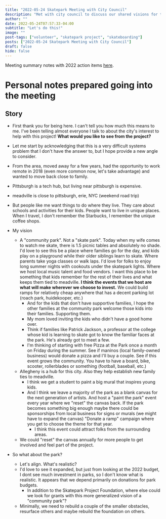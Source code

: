 ```yaml
---
title: "2022-05-24 Skatepark Meeting with City Council"
description: "Met with city council to discuss our shared visions for the \"tired\" 20+ year-old skatepark in my hometown of Meadville, PA"
author: ""
date: 2022-05-24T07:57:33-04:00
subtitle: "Let's do this!"
image: ""
post-tags: ["volunteer", "skatepark project", "skateboarding"]
posts: ["2022-05-24 Skatepark Meeting with City Council"]
draft: false
hide: false
---
```


Meeting summary notes with 2022 action items [here](https://docs.google.com/document/d/1XMuspavsgxPiV5e6hXRpS40Fvy_iKEitldrem9lBYi8/edit#heading=h.i6hcmtqe76wa).

# Personal notes prepared going into the meeting

## Story

- First thank you for being here. I can't tell you how much this means to me. I've been telling almost everyone I talk to about the city's interest to help with this project! **What would you like to see from the project?**
- Let me start by acknowledging that this is a very difficult systems problem that I don't have the answer to, but I hope provide a new angle to consider.
- From the area, moved away for a few years, had the opportunity to work remote in 2018 (even more common now, let's take advantage) and wanted to move back close to family.
- Pittsburgh is a tech hub, but living near pittsburgh is expensive.
- meadville is close to pittsburgh, erie, NYC (weekend road trip)
- But people like me want things to do where they live. They care about schools and activities for their kids. People want to live in unique places. When I travel, I don't remember the Starbucks, I remember the unique coffee shops.

- My vision
  - A "community park". Not a "skate park". Today when my wife comes to watch me skate, there is 1.5 picnic tables and absolutely no shade. I'd love to see this be a place where families go for the day, and kids play on a playground while their older siblings learn to skate. Where parents take yoga classes or walk laps. I'd love for folks to enjoy long summer nights with cookouts under the skatepark lights. Where we host local music talent and food vendors. I want this place to be something that kids remember for the rest of their lives and what keeps them tied to meadville. **I think the events that we host are what will make wherever we choose to invest.** We could build ramps for relatively cheap anywhere that has a decent parking lot (roach park, huidekooper, etc.)
    - And for the kids that don't have supportive families, I hope the other families at the community park welcome those kids into their families. Supporting them.
    - My mom loved inviting the kids who didn't have a good home over.
    - Think if families like Patrick Jackson, a professor at the college whose kid is learning to skate got to know the familiar faces at the park. He's already got to meet a few.
    - I'm thinking of starting with free Pizza at the Park once a month on Friday during the summer. See if maninos (local family-owned business) would donate a pizza and I'll buy a couple. See if this event grows the community. You have to have a board, bike, scooter, rollerblades or something (football, baseball, etc.)
  - Allegheny is a hub for this city. Also they help establish new family ties to meadville.
    - I think we get a student to paint a big mural that inspires young kids.
    - And I think we leave a majority of the park as a blank canvas for the next generation of artists. And host a "paint the park" event every year where we "reset" the canvas back. If the park becomes something big enough maybe there could be sponsorships from local business for signs or murals (we might have to expand the canvas) "Donate a ramp" campaign where you get to choose the theme for that year.
      - I think this event could attract folks from the surrounding areas.
  - We could "reset" the canvas annually for more people to get involved and feel part of the project.
- So what about the park?
  - Let's align. What's realistic?
  - I'd love to see it expanded, but just from looking at the 2022 budget, I dont see much investment in parks, so I don't know what is realistic. It appears that we depend primarily on donations for park budgets.
    - In addition to the Skatepark Project Foundation, where else could we look for grants with this more generalized vision of a "community park"?
  - Minimally, we need to rebuild a couple of the smaller obstacles, resurface others and maybe rebuild the foundation on others.
